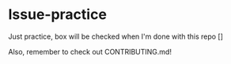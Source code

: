 # Issue-practice

Just practice, box will be checked when I'm done with this repo []

Also, remember to check out CONTRIBUTING.md!
